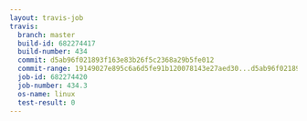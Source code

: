 ```yaml
---
layout: travis-job
travis:
  branch: master
  build-id: 682274417
  build-number: 434
  commit: d5ab96f021893f163e83b26f5c2368a29b5fe012
  commit-range: 19149027e895c6a6d5fe91b120078143e27aed30...d5ab96f021893f163e83b26f5c2368a29b5fe012
  job-id: 682274420
  job-number: 434.3
  os-name: linux
  test-result: 0
---
```

